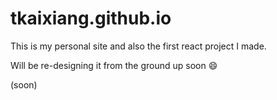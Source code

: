 # tkaixiang.github.io

This is my personal site and also the first react project I made.

Will be re-designing it from the ground up soon 😄

(soon)
